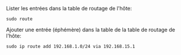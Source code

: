 Lister les entrées dans la table de routage de l'hôte:
```
sudo route
```

Ajouter une entrée (éphémère) dans la table de la table de routage de l'hôte:
```
sudo ip route add 192.168.1.0/24 via 192.168.15.1
```
